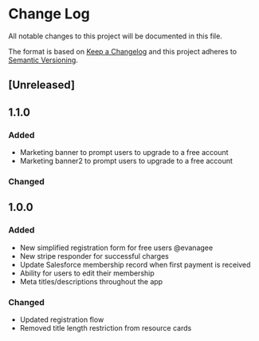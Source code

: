 # Change Log
All notable changes to this project will be documented in this file.

The format is based on [Keep a Changelog](http://keepachangelog.com/)
and this project adheres to [Semantic Versioning](http://semver.org/).

## [Unreleased]
## 1.1.0 
### Added
- Marketing banner to prompt users to upgrade to a free account
- Marketing banner2 to prompt users to upgrade to a free account

### Changed

## 1.0.0 
### Added
- New simplified registration form for free users @evanagee
- New stripe responder for successful charges
- Update Salesforce membership record when first payment is received
- Ability for users to edit their membership
- Meta titles/descriptions throughout the app

### Changed
- Updated registration flow
- Removed title length restriction from resource cards